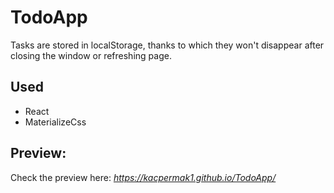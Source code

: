 # TodoApp

Tasks are stored in localStorage, thanks to which they won't disappear after closing the window or refreshing page.

## Used

- React
- MaterializeCss

## Preview:

Check the preview here: *https://kacpermak1.github.io/TodoApp/*